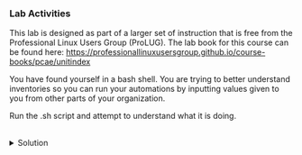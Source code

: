 ### Lab Activities

This lab is designed as part of a larger set of instruction that is free from the Professional Linux Users Group (ProLUG). The lab book for this course can be found here: https://professionallinuxusersgroup.github.io/course-books/pcae/unitindex

You have found yourself in a bash shell. You are trying to better understand inventories so you can run your automations by inputting values given to you from other parts of your organization.

Run the .sh script and attempt to understand what it is doing.

<br>
<details>
<summary>Solution</summary>

Your organization has an API to hit to pull the names of servers. To simulate this, we are using earthquakes from the USGS in an API that should always be available. 

Execute the api call and see if you can read the data.

```plain
/root/u3_script.sh
```{{exec}}

What are the data showing?

What does the script look like in bash?

```plain
cat /root/u3_script.sh
```{{exec}}

What tools or techniques were used to gather this data? Could you modify the api to call something else?

Could you pipe this output to call only the fields between the "-", specifically the second field?

Read the provided users.csv file. This represents some data sent over to you by a project manager or other non-technical resource in your organization. They used a format they got the data in, and now you're going to have to use it.

```plain
cat /root/users.csv
```{{exec}}

What do you notice about this data format? Can you parse this for just the first and third fields?

```plain
cat /root/users.csv | awk -F , '{print $1,$3}'
```{{exec}}

Does this look correct to you? How might you use this data? 

How might you strip the header off as you use the data?

If you need to regenerate the data use this script.

```plain
/root/u3_script_user_generator.sh
```{{exec}}

Does it repopulate the data?

```plain
cat /root/users.csv
```{{exec}}

Can you modify this script and generate other data? (use this as reference: https://documenter.getpostman.com/view/19878710/2s93Jrwk3R)


</details>
